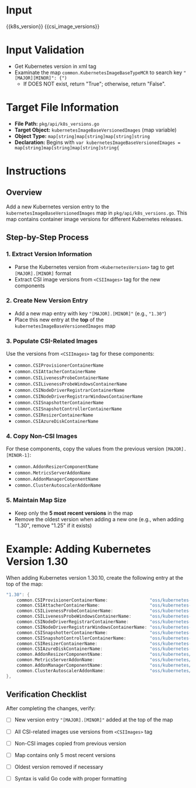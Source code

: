 

# Input 
<KubernetesVersion>{{k8s_version}}</KubernetesVersion>
<CSIImages>{{csi_image_versions}}</CSIImages>

# Input Validation
- Get Kubernetes version in xml tag <KubernetesVersion>
- Examinate the map `common.KubernetesImageBaseTypeMCR` to search key `"[MAJOR][MINOR]": {")`
	- If DOES NOT exist, return "True"; otherwise, return "False".

# Target File Information
- **File Path:** `pkg/api/k8s_versions.go`
- **Target Object:** `kubernetesImageBaseVersionedImages` (map variable)
- **Object Type:** `map[string]map[string]map[string]string`
- **Declaration:** Begins with `var kubernetesImageBaseVersionedImages = map[string]map[string]map[string]string{`

# Instructions

## Overview
Add a new Kubernetes version entry to the `kubernetesImageBaseVersionedImages` map in `pkg/api/k8s_versions.go`. This map contains container image versions for different Kubernetes releases.

## Step-by-Step Process

### 1. Extract Version Information
- Parse the Kubernetes version from `<KubernetesVersion>` tag to get `[MAJOR].[MINOR]` format
- Extract CSI image versions from `<CSIImages>` tag for the new components

### 2. Create New Version Entry
- Add a new map entry with key `"[MAJOR].[MINOR]"` (e.g., `"1.30"`)
- Place this new entry at the **top** of the `kubernetesImageBaseVersionedImages` map

### 3. Populate CSI-Related Images
Use the versions from `<CSIImages>` tag for these components:
- `common.CSIProvisionerContainerName`
- `common.CSIAttacherContainerName`
- `common.CSILivenessProbeContainerName`
- `common.CSILivenessProbeWindowsContainerName`
- `common.CSINodeDriverRegistrarContainerName`
- `common.CSINodeDriverRegistrarWindowsContainerName`
- `common.CSISnapshotterContainerName`
- `common.CSISnapshotControllerContainerName`
- `common.CSIResizerContainerName`
- `common.CSIAzureDiskContainerName`

### 4. Copy Non-CSI Images
For these components, copy the values from the previous version `[MAJOR].[MINOR-1]`:
- `common.AddonResizerComponentName`
- `common.MetricsServerAddonName`
- `common.AddonManagerComponentName`
- `common.ClusterAutoscalerAddonName`

### 5. Maintain Map Size
- Keep only the **5 most recent versions** in the map
- Remove the oldest version when adding a new one (e.g., when adding "1.30", remove "1.25" if it exists)

# Example: Adding Kubernetes Version 1.30

When adding Kubernetes version 1.30.10, create the following entry at the top of the map:

```go
"1.30": {
    common.CSIProvisionerContainerName:                "oss/kubernetes-csi/csi-provisioner:v5.2.0",
    common.CSIAttacherContainerName:                   "oss/kubernetes-csi/csi-attacher:v4.8.0",
    common.CSILivenessProbeContainerName:              "oss/kubernetes-csi/livenessprobe:v2.15.0",
    common.CSILivenessProbeWindowsContainerName:       "oss/kubernetes-csi/livenessprobe:v2.15.0",
    common.CSINodeDriverRegistrarContainerName:        "oss/kubernetes-csi/csi-node-driver-registrar:v2.13.0",
    common.CSINodeDriverRegistrarWindowsContainerName: "oss/kubernetes-csi/csi-node-driver-registrar:v2.13.0",
    common.CSISnapshotterContainerName:                "oss/kubernetes-csi/csi-snapshotter:v8.2.0",
    common.CSISnapshotControllerContainerName:         "oss/kubernetes-csi/snapshot-controller:v8.2.0",
    common.CSIResizerContainerName:                    "oss/kubernetes-csi/csi-resizer:v1.13.1",
    common.CSIAzureDiskContainerName:                  "oss/kubernetes-csi/azuredisk-csi:v1.30.10",
    common.AddonResizerComponentName:                  "oss/kubernetes/autoscaler/addon-resizer:1.8.7",
    common.MetricsServerAddonName:                     "oss/kubernetes/metrics-server:v0.5.2",
    common.AddonManagerComponentName:                  "oss/kubernetes/kube-addon-manager:v9.1.6",
    common.ClusterAutoscalerAddonName:                 "oss/kubernetes/autoscaler/cluster-autoscaler:v1.22.1",
},
```

## Verification Checklist

After completing the changes, verify:
- [ ] New version entry `"[MAJOR].[MINOR]"` added at the top of the map
- [ ] All CSI-related images use versions from `<CSIImages>` tag
- [ ] Non-CSI images copied from previous version
- [ ] Map contains only 5 most recent versions
- [ ] Oldest version removed if necessary
- [ ] Syntax is valid Go code with proper formatting

